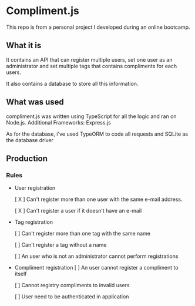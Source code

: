 # Compliment.js
This repo is from a personal project I developed during an online bootcamp.

## What it is

It contains an API that can register multiple users, set one user as an administrator and set multiple tags that contains compliments for each users.

It also contains a database to store all this information.

## What was used
compliment.js was written using TypeScript for all the logic and ran on Node.js. Additional Frameworks: Express.js

As for the database, i've used TypeORM to code all requests and SQLite as the database driver

## Production

### Rules
- User registration

    [ X ] Can't register more than one user with the same e-mail address.
    
    [ X ] Can't register a user if it doesn't have an e-mail
    

- Tag registration

    [ ] Can't register more than one tag with the same name
    
    [ ] Can't register a tag without a name
    
    [ ] An user who is not an administrator cannot perform registrations
    

- Compliment registration
    [ ] An user cannot register a compliment to itself
    
    [ ] Cannot registry compliments to invalid users
    
    [ ] User need to be authenticated in application
    